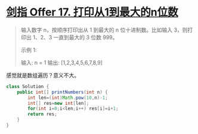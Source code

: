 # [剑指 Offer 17. 打印从1到最大的n位数](https://leetcode-cn.com/problems/da-yin-cong-1dao-zui-da-de-nwei-shu-lcof/)

>输入数字 n，按顺序打印出从 1 到最大的 n 位十进制数。比如输入 3，则打印出 1、2、3 一直到最大的 3 位数 999。
>
>示例 1:
>
>输入: n = 1
>输出: [1,2,3,4,5,6,7,8,9]

感觉就是数组遍历？意义不大。

~~~java
class Solution {
    public int[] printNumbers(int n) {
        int len=(int)Math.pow(10,n)-1;
        int[] res=new int[len];
        for(int i=0;i<len;i++) res[i]=i+1;
        return res;
    }
}
~~~


